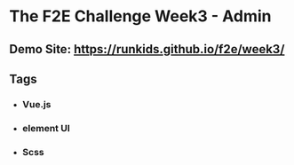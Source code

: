 # The F2E Challenge Week3 - Admin

## Demo Site: https://runkids.github.io/f2e/week3/

## Tags
-   ### Vue.js
-   ### element UI
-   ### Scss